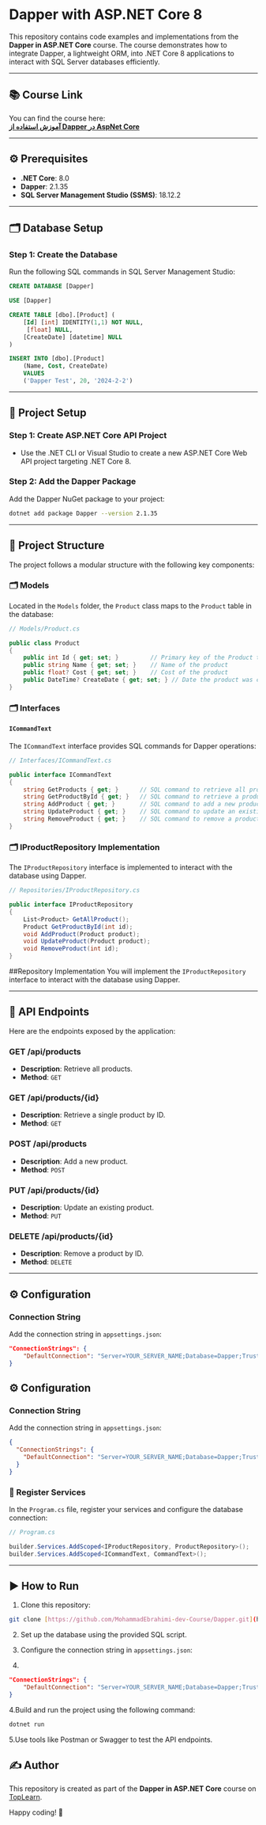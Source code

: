 # Dapper with ASP.NET Core 8

This repository contains code examples and implementations from the **Dapper in ASP.NET Core** course. The course demonstrates how to integrate Dapper, a lightweight ORM, into .NET Core 8 applications to interact with SQL Server databases efficiently.

---

## 📚 Course Link

You can find the course here:  
[**آموزش استفاده از Dapper در AspNet Core**](https://toplearn.com/courses/web/%D8%A2%D9%85%D9%88%D8%B2%D8%B4-%D8%A7%D8%B3%D8%AA%D9%81%D8%A7%D8%AF%D9%87-%D8%A7%D8%B2-Dapper-%D8%AF%D8%B1-AspNet-Core)

---

## ⚙️ Prerequisites

- **.NET Core**: 8.0  
- **Dapper**: 2.1.35  
- **SQL Server Management Studio (SSMS)**: 18.12.2

---

## 🗂️ Database Setup

### Step 1: Create the Database
Run the following SQL commands in SQL Server Management Studio:

```sql
CREATE DATABASE [Dapper]

USE [Dapper]

CREATE TABLE [dbo].[Product] (
    [Id] [int] IDENTITY(1,1) NOT NULL,
     [float] NULL,
    [CreateDate] [datetime] NULL
)

INSERT INTO [dbo].[Product]
    (Name, Cost, CreateDate) 
    VALUES 
    ('Dapper Test', 20, '2024-2-2')


```
---

## 🚀 Project Setup

### Step 1: Create ASP.NET Core API Project
- Use the .NET CLI or Visual Studio to create a new ASP.NET Core Web API project targeting .NET Core 8.

### Step 2: Add the Dapper Package
Add the Dapper NuGet package to your project:
``` bash
dotnet add package Dapper --version 2.1.35
```

---
## 📁 Project Structure

The project follows a modular structure with the following key components:

### 🗂️ Models
Located in the `Models` folder, the `Product` class maps to the `Product` table in the database:

```csharp
// Models/Product.cs

public class Product
{
    public int Id { get; set; }         // Primary key of the Product table
    public string Name { get; set; }    // Name of the product
    public float? Cost { get; set; }    // Cost of the product
    public DateTime? CreateDate { get; set; } // Date the product was created
}
```

### 🗂️ Interfaces

#### `ICommandText`
The `ICommandText` interface provides SQL commands for Dapper operations:

```csharp
// Interfaces/ICommandText.cs

public interface ICommandText
{
    string GetProducts { get; }      // SQL command to retrieve all products
    string GetProductById { get; }   // SQL command to retrieve a product by ID
    string AddProduct { get; }       // SQL command to add a new product
    string UpdateProduct { get; }    // SQL command to update an existing product
    string RemoveProduct { get; }    // SQL command to remove a product by ID
}

```

### 🗂️ IProductRepository Implementation

The `IProductRepository` interface is implemented to interact with the database using Dapper.

```csharp
// Repositories/IProductRepository.cs

public interface IProductRepository
{
    List<Product> GetAllProduct();
    Product GetProductById(int id);
    void AddProduct(Product product);
    void UpdateProduct(Product product);
    void RemoveProduct(int id);
}
```

##Repository Implementation
You will implement the `IProductRepository` interface to interact with the database using Dapper.

---

## 📡 API Endpoints

Here are the endpoints exposed by the application:

### GET /api/products
- **Description**: Retrieve all products.
- **Method**: `GET`

### GET /api/products/{id}
- **Description**: Retrieve a single product by ID.
- **Method**: `GET`

### POST /api/products
- **Description**: Add a new product.
- **Method**: `POST`

### PUT /api/products/{id}
- **Description**: Update an existing product.
- **Method**: `PUT`

### DELETE /api/products/{id}
- **Description**: Remove a product by ID.
- **Method**: `DELETE`

---

## ⚙️ Configuration

### Connection String
Add the connection string in `appsettings.json`:

```json
"ConnectionStrings": {
    "DefaultConnection": "Server=YOUR_SERVER_NAME;Database=Dapper;Trusted_Connection=True;"
}
```

## ⚙️ Configuration

### Connection String
Add the connection string in `appsettings.json`:

```json
{
  "ConnectionStrings": {
    "DefaultConnection": "Server=YOUR_SERVER_NAME;Database=Dapper;Trusted_Connection=True;"
  }
}
```
### 🔧 Register Services

In the `Program.cs` file, register your services and configure the database connection:

```csharp
// Program.cs

builder.Services.AddScoped<IProductRepository, ProductRepository>();
builder.Services.AddScoped<ICommandText, CommandText>();
```
---
## ▶️ How to Run

1. Clone this repository:

```bash
git clone [https://github.com/MohammadEbrahimi-dev-Course/Dapper.git](https://github.com/MohammadEbrahimi-dev-Course/Dapper.git)
```
2. Set up the database using the provided SQL script.

3. Configure the connection string in `appsettings.json`:
4. 
```json
"ConnectionStrings": {
    "DefaultConnection": "Server=YOUR_SERVER_NAME;Database=Dapper;Trusted_Connection=True;"
}
```

4.Build and run the project using the following command:

``` bash
dotnet run
```

5.Use tools like Postman or Swagger to test the API endpoints.

## ✍️ Author

This repository is created as part of the **Dapper in ASP.NET Core** course on [TopLearn](https://toplearn.com).

Happy coding! 🚀

